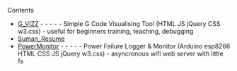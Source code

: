 Contents
- [G_VIZZ](https://external.ink?to=sman333.github.io/G_VIZZ) - - - - - Simple G Code Visualising Tool (HTML JS jQuery CSS w3.css) - useful for beginners training, teaching, debugging
- [Suman_Resume](https://external.ink?to=sman333.github.io/Suman_Resume.pdf)
- [PowerMonitor](https://external.ink?to=sman333.github.io/PowerMonitor) - - - - - Power Failure Logger & Monitor (Arduino esp8266 HTML CSS JS jQuery w3.css) - asyncronous wifi web server with little fs

<!-- - [Open in new tab](https://external.ink?to=sman333.github.io/) -->
